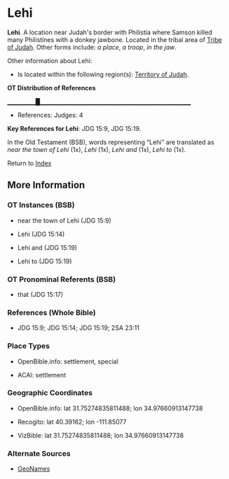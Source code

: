# Lehi
**Lehi**. 
A location near Judah's border with Philistia where Samson killed many Philistines with a donkey jawbone. 
Located in the tribal area of [Tribe of Judah](../../../groups/md/acai/Judah.md). 
Other forms include: 
*a place*, *a troop*, *in the jaw*. 




Other information about Lehi:


* Is located within the following region(s): 
[Territory of Judah](TerritoryOfJudah.md). 


**OT Distribution of References**

▁▁▁▁▁▁█▁▁▁▁▁▁▁▁▁▁▁▁▁▁▁▁▁▁▁▁▁▁▁▁▁▁▁▁▁▁▁▁
* References: Judges: 4



**Key References for Lehi**: 
JDG 15:9, JDG 15:19. 


In the Old Testament (BSB), words representing “Lehi” are translated as 
*near the town of Lehi* (1x), *Lehi* (1x), *Lehi and* (1x), *Lehi to* (1x). 




Return to [Index](00-Index.md)

## More Information

### OT Instances (BSB)

* near the town of Lehi (JDG 15:9)

* Lehi (JDG 15:14)

* Lehi and (JDG 15:19)

* Lehi to (JDG 15:19)



### OT Pronominal Referents (BSB)

* that (JDG 15:17)



### References (Whole Bible)

* JDG 15:9; JDG 15:14; JDG 15:19; 2SA 23:11


### Place Types

* OpenBible.info: settlement, special

* ACAI: settlement



### Geographic Coordinates

* OpenBible.info: lat 31.75274835811488; lon 34.97660913147738

* Recogito: lat 40.39162; lon -111.85077

* VizBible: lat 31.75274835811488; lon 34.97660913147738



### Alternate Sources

* [GeoNames](http://sws.geonames.org/5777224)



